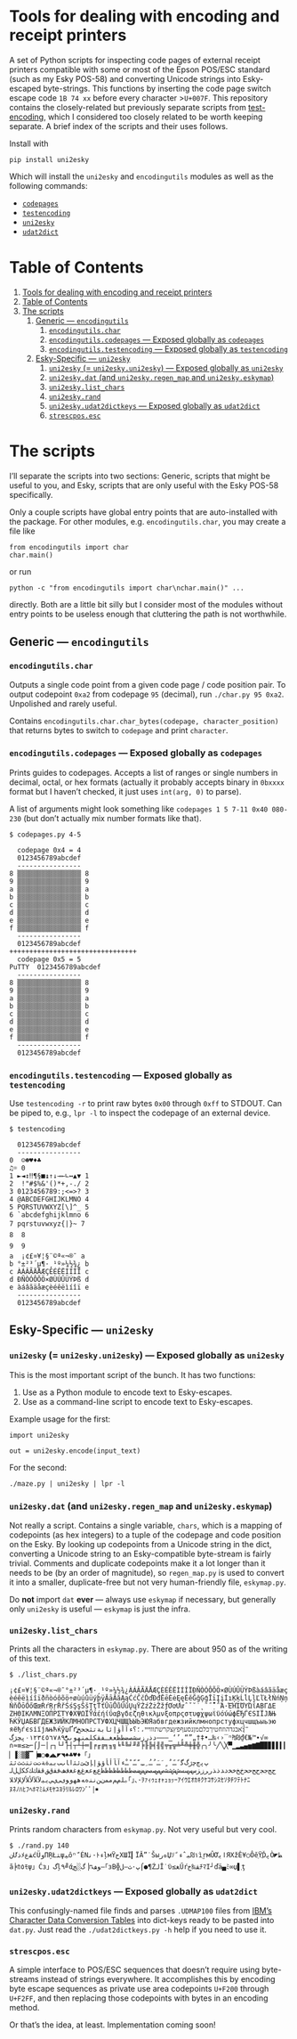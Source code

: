 # Tools for dealing with encoding and receipt printers

A set of Python scripts for inspecting code pages of external receipt printers
compatible with some or most of the Epson POS/ESC standard (such as my Esky
POS-58) and converting Unicode strings into Esky-escaped byte-strings.  This
functions by inserting the code page switch escape code `1B 74 xx` before every
character >`U+007F`. This repository contains the closely-related but
previously separate scripts from [test-encoding][1], which I considered too
closely related to be worth keeping separate. A brief index of the scripts and
their uses follows.

Install with

    pip install uni2esky

Which will install the `uni2esky` and `encodingutils` modules as well as the
following commands:

* [`codepages`](#encodingutilscodepages--exposed-globally-as-codepages)
* [`testencoding`](#encodingutilstestencoding--exposed-globally-as-testencoding)
* [`uni2esky`](#uni2esky--uni2eskyuni2esky--exposed-globally-as-uni2esky)
* [`udat2dict`](#uni2eskyudat2dictkeys--exposed-globally-as-udat2dict)

# Table of Contents

1. [Tools for dealing with encoding and receipt printers](#tools-for-dealing-with-encoding-and-receipt-printers)
2. [Table of Contents](#table-of-contents)
3. [The scripts](#the-scripts)
    1. [Generic — `encodingutils`](#generic--encodingutils)
        1. [`encodingutils.char`](#encodingutilschar)
        2. [`encodingutils.codepages` — Exposed globally as `codepages`](#encodingutilscodepages--exposed-globally-as-codepages)
        3. [`encodingutils.testencoding` — Exposed globally as `testencoding`](#encodingutilstestencoding--exposed-globally-as-testencoding)
    1. [Esky-Specific — `uni2esky`](#esky-specific--uni2esky)
        1. [`uni2esky` (= `uni2esky.uni2esky`) — Exposed globally as `uni2esky`](#uni2esky--uni2eskyuni2esky--exposed-globally-as-uni2esky)
        2. [`uni2esky.dat` (and `uni2esky.regen_map` and `uni2esky.eskymap`)](#uni2eskydat-and-uni2eskyregen_map-and-uni2eskyeskymap)
        3. [`uni2esky.list_chars`](#uni2eskylist_chars)
        4. [`uni2esky.rand`](#uni2eskyrand)
        5. [`uni2esky.udat2dictkeys` — Exposed globally as `udat2dict`](#uni2eskyudat2dictkeys--exposed-globally-as-udat2dict)
        6. [`strescpos.esc`](#strescposesc)

# The scripts

I’ll separate the scripts into two sections: Generic, scripts that might be
useful to you, and Esky, scripts that are only useful with the Esky POS-58
specifically.

Only a couple scripts have global entry points that are auto-installed with the
package. For other modules, e.g. `encodingutils.char`, you may create a file
like

    from encodingutils import char
    char.main()

or run

    python -c "from encodingutils import char\nchar.main()" ...

directly. Both are a little bit silly but I consider most of the modules
without entry points to be useless enough that cluttering the path is not
worthwhile.

## Generic — `encodingutils`

### `encodingutils.char`

Outputs a single code point from a given code page / code position pair. To
output codepoint `0xa2` from codepage `95` (decimal), run `./char.py 95 0xa2`.
Unpolished and rarely useful.

Contains `encodingutils.char.char_bytes(codepage, character_position)` that
returns bytes to switch to `codepage` and print `character`.

### `encodingutils.codepages` — Exposed globally as `codepages`

Prints guides to codepages. Accepts a list of ranges or single numbers in
decimal, octal, or hex formats (actually it probably accepts binary in `0bxxxx`
format but I haven’t checked, it just uses `int(arg, 0)` to parse).

A list of arguments might look something like `codepages 1 5 7-11 0x40
080-230` (but don’t actually mix number formats like that).

    $ codepages.py 4-5

      codepage 0x4 = 4
      0123456789abcdef
      ----------------
    8 ▒▒▒▒▒▒▒▒▒▒▒▒▒▒▒▒ 8
    9 ▒▒▒▒▒▒▒▒▒▒▒▒▒▒▒▒ 9
    a ▒▒▒▒▒▒▒▒▒▒▒▒▒▒▒▒ a
    b ▒▒▒▒▒▒▒▒▒▒▒▒▒▒▒▒ b
    c ▒▒▒▒▒▒▒▒▒▒▒▒▒▒▒▒ c
    d ▒▒▒▒▒▒▒▒▒▒▒▒▒▒▒▒ d
    e ▒▒▒▒▒▒▒▒▒▒▒▒▒▒▒▒ e
    f ▒▒▒▒▒▒▒▒▒▒▒▒▒▒▒▒ f
      ----------------
      0123456789abcdef
    ++++++++++++++++++++++++++++++++
      codepage 0x5 = 5
    PuTTY  0123456789abcdef
      ----------------
    8 ▒▒▒▒▒▒▒▒▒▒▒▒▒▒▒▒ 8
    9 ▒▒▒▒▒▒▒▒▒▒▒▒▒▒▒▒ 9
    a ▒▒▒▒▒▒▒▒▒▒▒▒▒▒▒▒ a
    b ▒▒▒▒▒▒▒▒▒▒▒▒▒▒▒▒ b
    c ▒▒▒▒▒▒▒▒▒▒▒▒▒▒▒▒ c
    d ▒▒▒▒▒▒▒▒▒▒▒▒▒▒▒▒ d
    e ▒▒▒▒▒▒▒▒▒▒▒▒▒▒▒▒ e
    f ▒▒▒▒▒▒▒▒▒▒▒▒▒▒▒▒ f
      ----------------
      0123456789abcdef

### `encodingutils.testencoding` — Exposed globally as `testencoding`

Use `testencoding -r` to print raw bytes `0x00` through `0xff` to STDOUT.
Can be piped to, e.g., `lpr -l` to inspect the codepage of an external device.

    $ testencoding

      0123456789abcdef
      ----------------
    0  ☺☻♥♦♣
    ♫☼ 0
    1 ►◄↕‼¶§■↨↑↓→←∟↔▲▼ 1
    2  !"#$%&'()*+,-./ 2
    3 0123456789:;<=>? 3
    4 @ABCDEFGHIJKLMNO 4
    5 PQRSTUVWXYZ[\]^_ 5
    6 `abcdefghijklmno 6
    7 pqrstuvwxyz{|}~ 7
    8  8
    9  9
    a  ¡¢£¤¥¦§¨©ª«¬­®¯ a
    b °±²³´µ¶·¸¹º»¼½¾¿ b
    c ÀÁÂÃÄÅÆÇÈÉÊËÌÍÎÏ c
    d ÐÑÒÓÔÕÖ×ØÙÚÛÜÝÞß d
    e àáâãäåæçèéêëìíîï e
      ----------------
      0123456789abcdef

## Esky-Specific — `uni2esky`

### `uni2esky` (= `uni2esky.uni2esky`) — Exposed globally as `uni2esky`

This is the most important script of the bunch. It has two functions:

1. Use as a Python module to encode text to Esky-escapes.
2. Use as a command-line script to encode text to Esky-escapes.

Example usage for the first:

    import uni2esky

    out = uni2esky.encode(input_text)

For the second:

    ./maze.py | uni2esky | lpr -l

### `uni2esky.dat` (and `uni2esky.regen_map` and `uni2esky.eskymap`)

Not really a script. Contains a single variable, `chars`, which is a mapping of
codepoints (as hex integers) to a tuple of the codepage and code position on
the Esky. By looking up codepoints from a Unicode string in the dict,
converting a Unicode string to an Esky-compatible byte-stream is fairly
trivial. Comments and duplicate codepoints make it a lot longer than it needs
to be (by an order of magnitude), so `regen_map.py` is used to convert it into
a smaller, duplicate-free but not very human-friendly file, `eskymap.py`.

Do **not** import `dat` **ever** — always use `eskymap` if necessary, but
generally only `uni2esky` is useful — `eskymap` is just the infra.

### `uni2esky.list_chars`

Prints all the characters in `eskymap.py`. There are about 950 as of the
writing of this text.

    $ ./list_chars.py

    ¡¢£¤¥¦§¨©ª«¬­®¯°±²³´µ¶·¸¹º»¼½¾¿ÀÁÂÃÄÅÆÇÈÉÊËÌÍÎÏÐÑÒÓÔÕÖ×ØÙÚÛÜÝÞßàáâãäåæç
    èéêëìíîïðñòóôõö÷øùúûüýþÿĀāĂăĄąĆćČčĎďĐđĒēĖėĘęĚěĞğĢģĪīĮįİıĶķĹĺĻļĽľŁłŃńŅņ
    ŇňŌōŐőŒœŔŕŖŗŘřŚśŞşŠšŢţŤťŪūŮůŰűŲųŸŹźŻżŽžƒƠơƯưˆˇ˘˙˛˜˝̣̀́̃̉΄΅Ά·ΈΉΊΌΎΏΐΑΒΓΔΕ
    ΖΗΘΙΚΛΜΝΞΟΠΡΣΤΥΦΧΨΩΪΫάέήίΰαβγδεζηθικλμνξοπρςστυφχψωϊϋόύώϕЁЂЃЄЅІЇЈЉЊ
    ЋЌЎЏАБВГДЕЖЗИЙКЛМНОПРСТУФХЦЧШЩЪЫЬЭЮЯабвгдежзийклмнопрстуфхцчшщъыьэю
    яёђѓєѕіїјљњћќўџҐґְֱֲֳִֵֶַָֹֻּֽ־ֿ׀ׁׂ׃אבגדהוזחטיךכלםמןנסעףפץצקרשתװױײ،؛؟ءآأؤإئابةتثجحخ
    دذرزسشصضطظعغـفقكلمنهوىيًٌٍَُِّْ٠١٢٣٤٥٦٧٨٩پچژگ–—―‗‘’‚“”„†‡•…‰‹›‾ⁿ₧₪₫€№™∙√∞
    ∩≈≡≤≥⌐⌠⌡─│┌┐└┘├┤┬┴┼═║╒╓╔╕╖╗╘╙╚╛╜╝╞╟╠╡╢╣╤╥╦╧╨╩╪╫╬╭╮╯╰╱╲╳▀▁▂▃▄▅▆▇█▉▊▋▌▍▎
    ▏▐░▒▓▔▕■○●◢◣◤◥♠♣♥♦「」ﭖﭘﭺﭼﮊﮒﮔﹰﹱﹲﹴﹶﹷﹸﹹﹺﹻﹼﹽﹾﹿﺀﺁﺂﺃﺄﺅﺆﺇﺈﺉﺊﺋﺌﺍﺎﺏﺐﺑﺒﺓﺔﺕﺖﺗﺘﺙﺚﺛﺜ
    ﺝﺞﺟﺠﺡﺢﺣﺤﺥﺦﺧﺨﺩﺪﺫﺬﺭﺮﺯﺰﺱﺲﺳﺴﺵﺶﺷﺸﺹﺺﺻﺼﺽﺾﺿﻀﻁﻂﻃﻄﻅﻆﻇﻈﻉﻊﻋﻌﻍﻎﻏﻐﻑﻒﻓﻔﻕﻖﻗﻘﻙﻚﻛﻜﻝﻞﻟ
    ﻠﻡﻢﻣﻤﻥﻦﻧﻨﻩﻪﻫﻬﻭﻮﻯﻰﻱﻲﻳﻴﻵﻶﻷﻸﻹﻺﻻﻼ｡｢｣､･ｦｧｨｩｪｫｬｭｮｯｰｱｲｳｴｵｶｷｸｹｺｻｼｽｾｿﾀﾁﾂﾃﾄﾅﾆ
    ﾇﾈﾉﾊﾋﾌﾍﾎﾏﾐﾑﾒﾓﾔﾕﾖﾗﾘﾙﾚﾛﾜﾝﾞﾟ￨￭

### `uni2esky.rand`

Prints random characters from `eskymap.py`. Not very useful but very cool.

    $ ./rand.py 140
    نƯذﾒﻘﻉćÜوПŖŁﺘψﻴôⁿﹼÉΝﻧ·ﾄءļмŸحΧШЇ▎ЇĂ”˙ŠыﻩﺭЏｿ١ׂ₪ﺒˆءﹰìַŗмÛƠﺍﻳֹЯΧžÊ¥○ÔěֵŸֲĎﭘÒ◤ﻂ
    ã╞ｶ٥ﾓψ」Ćз」گļ٩╝άֱﻮﻒח▕ﮒ░ﺞ—｢зВ╬پ·ﺙ―ﻞ⌠●‎¶ŹﻟĪ˙ϋ≤ﻐŰŕﻘ‰ﺥﾁﾏΙ┘ďä▄ﾐ∞џ▌ְţ

### `uni2esky.udat2dictkeys` — Exposed globally as `udat2dict`

This confusingly-named file finds and parses `.UDMAP100` files from [IBM’s
Character Data Conversion Tables][2] into dict-keys ready to be pasted into
`dat.py`. Just read the `./udat2dictkeys.py -h` help if you need to use it.

### `strescpos.esc`

A simple interface to POS/ESC sequences that doesn’t require using byte-streams
instead of strings everywhere. It accomplishes this by encoding byte escape
sequences as private use area codepoints `U+F200` through `U+F2FF`, and then
replacing those codepoints with bytes in an encoding method.

Or that’s the idea, at least. Implementation coming soon!

[1]: https://github.com/9999years/test-encoding
[2]: https://www.ibm.com/developerworks/views/java/downloads.jsp?s&search_by=Character+Data+Conversion+Tables&type_by=All+Types
